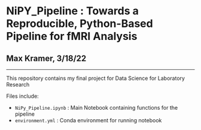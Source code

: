 # NiPY_Pipeline : Towards a Reproducible, Python-Based Pipeline for fMRI Analysis
## Max Kramer, 3/18/22
---

This repository contains my final project for Data Science for Laboratory Research

Files include:
- `NiPy_Pipeline.ipynb` : Main Notebook containing functions for the pipeline
- `environment.yml` : Conda environment for running notebook

